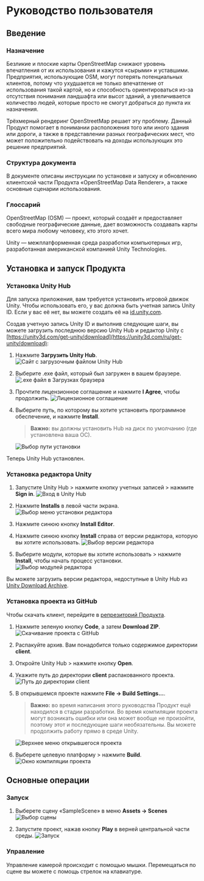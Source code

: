 # Руководство пользователя

## Введение

### Назначение

Безликие и плоские карты OpenStreetMap снижают уровень впечатления от их использования и кажутся «сырыми» и уставшими.
Предприятия, использующие OSM, могут потерять потенциальных клиентов, потому что ухудшается не только впечатление от
использования такой картой, но и способность ориентироваться из-за отсутствия понимания ландшафта или высот зданий, а
увеличивается количество людей, которые просто не смогут добраться до пункта их назначения.

Трёхмерный рендеринг OpenStreetMap решает эту проблему. Данный Продукт помогает в понимании расположения того или иного
здания или дороги, а также в представлении разных географических мест, что может положительно подействовать на доходы
использующих это решение предприятий.

### Структура документа

В документе описаны инструкции по установке и запуску и обновлению клиентской части Продукта «OpenStreetMap Data
Renderer», а также основные сценарии использования.

### Глоссарий

OpenStreetMap (OSM) — проект, который создаёт и предоставляет свободные географические данные, дает возможность
создавать карты всего мира любому человеку, кто этого хочет.

Unity —  межплатформенная среда разработки компьютерных игр, разработанная американской компанией Unity Technologies.

## Установка и запуск Продукта

### Установка Unity Hub

Для запуска приложения, вам требуется установить игровой движок Unity. Чтобы использовать его, у вас должна быть учетная
запись Unity ID. Если у вас её нет, вы можете создать её на [id.unity.com](id.unity.com).

Создав учетную запись Unity ID и выполнив следующие шаги, вы можете загрузить последнюю версию Unity Hub и редактор
Unity с [https://unity3d.com/get-unity/download](https://unity3d.com/ru/get-unity/download):

1. Нажмите **Загрузить Unity Hub**.
    <img src="..\pictures\download-unityhub-1.png" alt="Сайт с загрузочным файлом Unity Hub" title="Сайт с загрузочным файлом Unity Hub">

2. Выберите .exe файл, который был загружен в вашем браузере.
    <img src="..\pictures\download-unityhub-2.png" alt=".exe файл в Загрузках браузера" title=".exe файл в Загрузках браузера">

3. Прочтите лицензионное соглашение и нажмите **I Agree**, чтобы продолжить.
    <img src="..\pictures\download-unityhub-3.png" alt="Лицензионное соглашение" title="Лицензионное соглашение">

4. Выберите путь, по которому вы хотите установить программное обеспечение, и нажмите **Install**.
    > **Важно:** вы должны установить Hub на диск по умолчанию (где установлена ваша ОС).

    <img src="..\pictures\download-unityhub-4.png" alt="Выбор пути установки" title="Выбор пути установки">

Теперь Unity Hub установлен.

### Установка редактора Unity

1. Запустите Unity Hub > нажмите кнопку учетных записей > нажмите **Sign in**.
    <img src="..\pictures\download-unity-1.png" alt="Вход в Unity Hub" title="Вход в Unity Hub">

2. Нажмите **Installs** в левой части экрана.
    <img src="..\pictures\download-unity-2.png" alt="Выбор меню установки редактора" title="Выбор меню установки редактора">

3. Нажмите синюю кнопку **Install Editor**.
    <img src="..\pictures\download-unity-3.png" alt="">

4. Нажмите синюю кнопку **Install** справа от версии редактора, которую вы хотите использовать.
    <img src="..\pictures\download-unity-4.png" alt="Выбор версии редактора" title="Выбор версии редактора">

5. Выберите модули, которые вы хотите использовать > нажмите **Install**, чтобы начать процесс установки.
    <img src="..\pictures\download-unity-5.png" alt="Выбор модулей редактора" title="Выбор модулей редактора">

Вы можете загрузить версии редактора, недоступные в Unity Hub из [Unity Download Archive](https://unity3d.com/get-unity/download/archive?_ga=2.249453703.1816142533.1643890314-1599678641.1643118016).

### Установка проекта из GitHub

Чтобы скачать клиент, перейдите в [репрезиторий Продукта](https://github.com/comptech-winter-school/osm-data-renderer).

1. Нажмите зеленую кнопку **Code**, а затем **Download ZIP**.
    <img src="..\pictures\download-project-1.png" alt="Скачивание проекта с GitHub" title="Скачивание проекта с GitHub">

2. Распакуйте архив. Вам понадобится только содержимое директории **client**.

3. Откройте Unity Hub > нажмите кнопку **Open**.
    <img src="..\pictures\download-project-2.png" alt="">

4. Укажите путь до директории **client** распакованного проекта.
    <img src="..\pictures\download-project-3.png" alt="Путь до директории client" title="Путь до директории client">

5. В открывшемся проекте нажмите **File -> Build Settings...**.
    > **Важно:** во время написания этого руководства Продукт ещё находился в стадии разработки. Во время компиляции
    > проекта могут возникать ошибки или она может вообще не произойти, поэтому этот и последующие шаги необязательны.
    > Вы можете продолжить работу прямо в среде Unity.

    <img src="..\pictures\download-project-4.png" alt="Верхнее меню открывшегося проекта" title="Верхнее меню открывшегося проекта">

6. Выберете целевую платформу > нажмите **Build**.
    <img src="..\pictures\download-project-5.png" alt="Окно компиляции проекта" title="Окно компиляции проекта">

## Основные операции

### Запуск

1. Выберете сцену «SampleScene» в меню **Assets -> Scenes**
    <img src="..\pictures\step1.png" alt="Выбор сцены" title="Выбор сцены">

2. Запустите проект, нажав кнопку **Play** в верней центральной части среды.
    <img src="..\pictures\step2.png" alt="Запуск" title="Запуск">

### Управление

Управление камерой происходит с помощью мышки. Перемещаться по сцене вы можете с помощь стрелок на клавиатуре.
